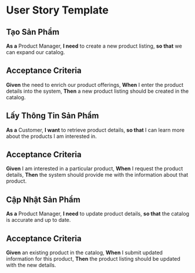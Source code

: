 # User Story Template

## Tạo Sản Phẩm
**As a** Product Manager,
**I need** to create a new product listing,
**so that** we can expand our catalog.

## Acceptance Criteria
**Given** the need to enrich our product offerings,
**When** I enter the product details into the system,
**Then** a new product listing should be created in the catalog.

## Lấy Thông Tin Sản Phẩm
**As a** Customer,
**I want** to retrieve product details,
**so that** I can learn more about the products I am interested in.

## Acceptance Criteria
**Given** I am interested in a particular product,
**When** I request the product details,
**Then** the system should provide me with the information about that product.

## Cập Nhật Sản Phẩm
**As a** Product Manager,
**I need** to update product details,
**so that** the catalog is accurate and up to date.

## Acceptance Criteria
**Given** an existing product in the catalog,
**When** I submit updated information for this product,
**Then** the product listing should be updated with the new details.
